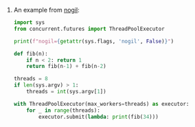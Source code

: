 1. An example from [nogil](https://github.com/colesbury/nogil):

   ```python
   import sys
   from concurrent.futures import ThreadPoolExecutor
   
   print(f"nogil={getattr(sys.flags, 'nogil', False)}")
   
   def fib(n):
       if n < 2: return 1
       return fib(n-1) + fib(n-2)
   
   threads = 8
   if len(sys.argv) > 1:
       threads = int(sys.argv[1])
   
   with ThreadPoolExecutor(max_workers=threads) as executor:
       for _ in range(threads):
           executor.submit(lambda: print(fib(34)))
   ```

   